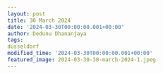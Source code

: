 ```yaml
---
layout: post
title: 30 March 2024
date: '2024-03-30T00:00:00.001+00:00'
author: Dedunu Dhananjaya
tags:
dusseldorf
modified_time: '2024-03-30T00:00:00.001+00:00'
featured_image: 2024-03-30-30-march-2024-1.jpeg
---
```

